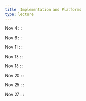 ```yaml
---
title: Implementation and Platforms
type: lecture
---
```


Nov 4
: 
  : 

Nov 6
: 
  : 

Nov 11
: 
  : 

Nov 13
: 
  : 

Nov 18
: 
  : 

Nov 20
: 
  : 

Nov 25
: 
  : 

Nov 27
: 
  : 